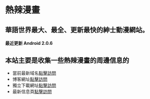 # 熱辣漫畫

## 華語世界最大、最全、更新最快的紳士動漫網站。

#### 最近更新 Android 2.0.6

## 本站主要是收集一些熱辣漫畫的周邊信息的

- 當前最新域名[點擊訪問](https://www.mrhotmanga.com/)
- 博客網址[點擊訪問](https://jileshucheng.com)
- 獨立下載網址[點擊訪問](http://www.hotmangasa.com)
- 最新信息頁[點擊訪問](https://github.com/hotmanga/hotmangaSite)
